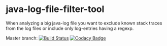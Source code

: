 # java-log-file-filter-tool
When analyzing a big java-log file you want to exclude known stack traces from the log files or include only log-entries having a regexp.

Master branch: [![Build Status](https://travis-ci.org/joegotgit/java-log-file-filter-tool.svg?branch=master)](https://travis-ci.org/joegotgit/java-log-file-filter-tool)
[![Codacy Badge](https://api.codacy.com/project/badge/Grade/b18db3c4924745b8a651a9bf4153d5ff)](https://www.codacy.com/app/joegotgit/java-log-file-filter-tool?utm_source=github.com&amp;utm_medium=referral&amp;utm_content=joegotgit/java-log-file-filter-tool&amp;utm_campaign=Badge_Grade)

